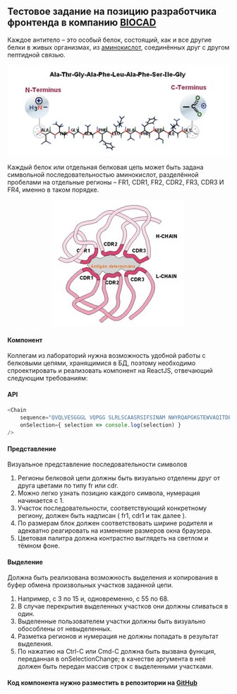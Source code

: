 ## Тестовое задание на позицию разработчика фронтенда в компанию [BIOCAD](https://biocad.ru/)


Каждое антитело – это особый белок, состоящий, как и все другие белки в живых организмах, из [аминокислот](https://ru.wikipedia.org/wiki/Аминокислоты), соединённых друг с другом пептидной связью.

<p align="center"><img src="/img/aminoacids.png" /></p>

Каждый белок или отдельная белковая цепь может быть задана символьной последовательностью аминокислот, разделённой пробелами на отдельные регионы – FR1, CDR1, FR2, CDR2, FR3, CDR3 И FR4, именно в таком порядке. 

<p align="center"><img src="/img/h-l-chains.png" /></p>


#### Компонент
Коллегам из лабораторий нужна возможность удобной работы с белковыми цепями, хранящимися в БД, поэтому необходимо спроектировать и реализовать компонент на ReactJS, отвечающий следующим требованиям:

#### API
```javascript
<Chain
    sequence="QVQLVESGGGL VQPGG SLRLSCAASRSIFSINAM NWYRQAPGKGTEWVAQITDEGIT NYVDSVKGRFTI SRDNAKNTLYLQMNSLRAEDTAVY YCNAFVITTTSEIYWGQGTTVTVSS"
    onSelection={ selection => console.log(selection) }
/>
```

#### Представление
Визуальное представление последовательности символов
1. Регионы белковой цепи должны быть визуально отделены друг от друга цветами по типу fr или cdr.
2. Можно легко узнать позицию каждого символа, нумерация начинается с 1.
3. Участок последовательности, соответствующий конкретному региону, должен быть надписан ( fr1, cdr1 и так далее ).
4. По размерам блок должен соответствовать ширине родителя и адекватно реагировать на изменение размеров окна браузера.
5. Цветовая палитра должна контрастно выглядеть на светлом и тёмном фоне.

#### Выделение
Должна быть реализована возможность выделения и копирования в буфер обмена произвольных участков заданной цепи.
1. Например, с 3 по 15 и, одновременно, с 55 по 68.
2. В случае перекрытия выделенных участков они должны сливаться в один.
3. Выделенные пользователем участки должны быть визуально обособлены от невыделенных.
4. Разметка регионов и нумерация не должны попадать в результат выделения.
5. По нажатию на Ctrl-C или Cmd-C должна быть вызвана функция, переданная в onSelectionChange; в качестве аргумента в неё должен быть передан массив строк с выделенными участками.

#### Код компонента нужно разместить в репозитории на [GitHub](http://github.com)
